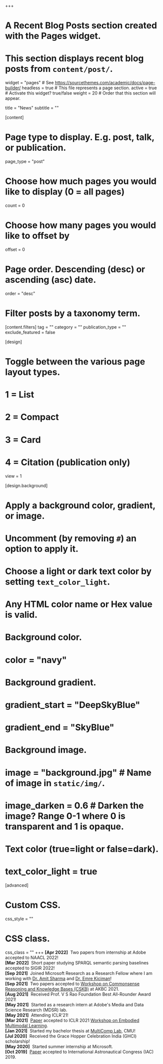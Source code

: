 +++
# A Recent Blog Posts section created with the Pages widget.
# This section displays recent blog posts from `content/post/`.

widget = "pages"  # See https://sourcethemes.com/academic/docs/page-builder/
headless = true  # This file represents a page section.
active = true  # Activate this widget? true/false
weight = 20  # Order that this section will appear.

title = "News"
subtitle = ""

[content]
  # Page type to display. E.g. post, talk, or publication.
  page_type = "post"

  # Choose how much pages you would like to display (0 = all pages)
  count = 0

  # Choose how many pages you would like to offset by
  offset = 0

  # Page order. Descending (desc) or ascending (asc) date.
  order = "desc"

  # Filter posts by a taxonomy term.
  [content.filters]
    tag = ""
    category = ""
    publication_type = ""
    exclude_featured = false

[design]
  # Toggle between the various page layout types.
  #   1 = List
  #   2 = Compact
  #   3 = Card
  #   4 = Citation (publication only)
  view = 1

[design.background]
  # Apply a background color, gradient, or image.
  #   Uncomment (by removing `#`) an option to apply it.
  #   Choose a light or dark text color by setting `text_color_light`.
  #   Any HTML color name or Hex value is valid.

  # Background color.
  # color = "navy"

  # Background gradient.
  # gradient_start = "DeepSkyBlue"
  # gradient_end = "SkyBlue"

  # Background image.
  # image = "background.jpg"  # Name of image in `static/img/`.
  # image_darken = 0.6  # Darken the image? Range 0-1 where 0 is transparent and 1 is opaque.

  # Text color (true=light or false=dark).
  # text_color_light = true

[advanced]
 # Custom CSS.
 css_style = ""

 # CSS class.
 css_class = ""
+++
**[Apr  2022]**&nbsp;&nbsp;Two papers from internship at Adobe accepted to NAACL 2022!<br>
**[Mar  2022]**&nbsp;&nbsp;Short paper studying SPARQL semantic parsing baselines accepted to SIGIR 2022!<br>
**[Sep  2021]**&nbsp;&nbsp;Joined Microsoft Research as a Research Fellow where I am working with [Dr. Amit Sharma](http://www.amitsharma.in/) and [Dr. Emre Kiciman](http://kiciman.org/)!<br>
**[Sep  2021]**&nbsp;&nbsp;Two papers accepted to [Workshop on Commonsense Reasoning and Knowledge Bases (CSKB)](https://akbc-cskb.github.io/) at AKBC 2021.<br>
**[Aug  2021]**&nbsp;&nbsp;Received Prof. V S Rao Foundation Best All-Rounder Award 2021!<br>
**[May  2021]**&nbsp;&nbsp;Started as a research intern at Adobe's Media and Data Science Research (MDSR) lab.<br>
**[May  2021]**&nbsp;&nbsp;Attending ICLR'21!<br>
**[Mar  2021]**&nbsp;&nbsp;[Paper](https://arxiv.org/abs/2104.11902) accepted to ICLR 2021 [Workshop on Embodied Multimodal Learning](https://eml-workshop.github.io/).<br>
**[Jan  2021]**&nbsp;&nbsp;Started my bachelor thesis at [MultiComp Lab](http://multicomp.cs.cmu.edu/), CMU!<br>
**[Jul  2020]**&nbsp;&nbsp;Received the  Grace Hopper Celebration India (GHCI) scholarship!<br>
**[May  2020]**&nbsp;&nbsp;Started summer internship at Microsoft.<br>
**[Oct  2019]**&nbsp;&nbsp;[Paper](https://team-anant.org/papers/IAC-19,B4,9-GTS.5,10,x53342.pdf) accepted to International Astronautical Congress (IAC) 2019.<br>
<!-- Nov  2019 - One [paper](publication/malaviya-2019-extracting-sa/) accepted to AAAI<br>
Sep  2019 - Gave a [talk](https://www.youtube.com/watch?v=HTE27VVwsNY) at [WeCNLP 2019](https://www.wecnlp.ai/wecnlp-2019)<br>
Aug  2019 - Three papers accepted to EMNLP 2019 [1](publication/qin-2019-counterfactual/) [2](publication/dalvi-2019-everything-hf/) [3](publication/tandon-2019-wiqa/)<br>
Jun  2019 - Two new preprints submitted to arXiv [1](publication/hoang-2019-efficient-ao/) [2](publication/gabriel-2019-cooperative-gn/)<br>
Jun  2019 - Organized [NeuralGen 2019](https://neuralgen.io) @ NAACL 2019<br>
Apr  2019 - One [paper](publication/bosselut-2019-cometct/) accepted to ACL 2019<br>
Feb  2019 - One [paper](publication/du-2019-be-ci/) accepted to NAACL 2019<br>
 -->
<!-- Jul  2018 - Heading to ACL 2018!<br> -->
<!-- Jun  2018 - Kicking off second internship @ MSR with [Asli Celikyilmaz](https://scholar.google.com/citations?user=aLHWnHsAAAAJ&hl=en)<br> -->
<!-- Jun  2018 - Presented two posters at NAACL 2018 [1](publication/bosselut-2018-discourse-aware-nr) [2](publication/celikyilmaz-2018-deep-ca/)<br> -->
<!-- May  2018 - Presented [poster](http://localhost:1313/publication/bosselut-2017-simulating-ad/) at ICLR 2018<br> -->
